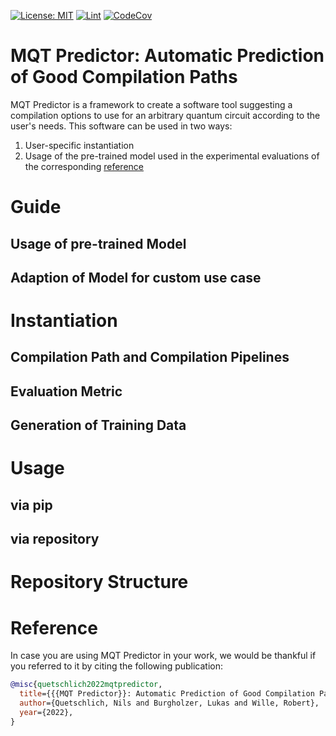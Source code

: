 
[![License: MIT](https://img.shields.io/badge/license-MIT-blue.svg?style=flat-square)](https://opensource.org/licenses/MIT)
[![Lint](https://github.com/nquetschlich/MQTPredictor/actions/workflows/linter.yml/badge.svg)](https://github.com/nquetschlich/MQTPredictor/actions/workflows/linter.yml)
[![CodeCov](https://github.com/nquetschlich/MQTPredictor/actions/workflows/coverage.yml/badge.svg)](https://github.com/nquetschlich/MQTPredictor/actions/workflows/coverage.yml)





# MQT Predictor: Automatic Prediction of Good Compilation Paths
MQT Predictor is a framework to create a software tool suggesting a compilation options to use for an arbitrary quantum circuit according to the user's needs.
This software can be used in two ways:
1) User-specific instantiation
2) Usage of the pre-trained model used in the experimental evaluations of the corresponding [reference](#reference) 


# Guide
## Usage of pre-trained Model
## Adaption of Model for custom use case

# Instantiation
## Compilation Path and Compilation Pipelines
## Evaluation Metric
## Generation of Training Data

# Usage
## via pip
## via repository

# Repository Structure
# Reference
In case you are using MQT Predictor in your work, we would be thankful if you referred to it by citing the following publication:
```bibtex
@misc{quetschlich2022mqtpredictor,
  title={{{MQT Predictor}}: Automatic Prediction of Good Compilation Paths},
  author={Quetschlich, Nils and Burgholzer, Lukas and Wille, Robert},
  year={2022},
}
````